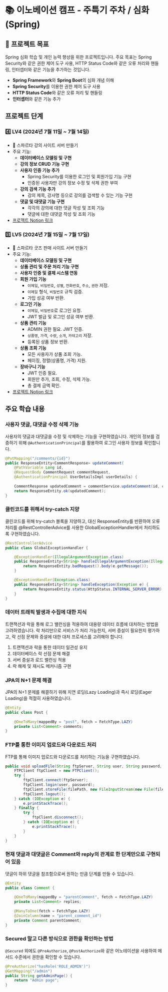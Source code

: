 # 📚 이노베이션 캠프 - 주특기 주차 / 심화 (Spring)

## 🎯 프로젝트 목표
Spring 심화 학습 및 개인 능력 향상을 위한 프로젝트입니다. 주요 목표는 Spring Security와 같은 권한 제어 도구 사용, HTTP Status Code와 같은 오류 처리와 핸들링, 인터셉터와 같은 기능을 추가하는 것입니다.
- **Spring Framework**와 **Spring Boot**의 심화 개념 이해
- **Spring Security**를 이용한 권한 제어 도구 사용
- **HTTP Status Code**와 같은 오류 처리 및 핸들링
- **인터셉터**와 같은 기능 추가

## 프로젝트 단계

### 4️⃣ LV4 (2024년 7월 11일 ~ 7월 14일)
- 📝 스파르타 강의 사이트 서버 만들기
- 주요 기능:
  - **데이터베이스 모델링 및 구현**
  - **강의 정보 CRUD 기능 구현**
  - **사용자 인증 기능 추가**
    - Spring Security를 이용한 로그인 및 회원가입 기능 구현
    - 인증된 사용자만 강의 정보 수정 및 삭제 권한 부여
  - **강의 검색 기능 추가**
    - 강의 제목, 강사명 등으로 강의를 검색할 수 있는 기능 구현
  - **댓글 및 대댓글 기능 구현**
    - 각각의 강의에 대한 댓글 작성 및 조회 기능
    - 댓글에 대한 대댓글 작성 및 조회 기능
- [프로젝트 Notion 링크](https://leather-pixie-4bc.notion.site/Spring-LV4-261319436608434cbf7df93ae3019a94?pvs=74)

### 5️⃣ LV5 (2024년 7월 15일 ~ 7월 17일)
- 📝 스파르타 굿즈 판매 사이트 서버 만들기
- 주요 기능:
  - **데이터베이스 모델링 및 구현**
  - **상품 관리 및 주문 처리 기능 구현**
  - **사용자 인증 및 결제 시스템 연동**
  - **회원 가입 기능**
    - `이메일`, `비밀번호`, `성별`, `전화번호`, `주소`, `권한` 저장.
    - `이메일` 형식, `비밀번호` 규칙 검증.
    - 가입 성공 여부 반환.
  - **로그인 기능**
    - `이메일`, `비밀번호`로 로그인 요청.
    - JWT 발급 및 로그인 성공 여부 반환.
  - **상품 관리 기능**
    - ADMIN 권한 필요. JWT 인증.
    - `상품명`, `가격`, `수량`, `소개`, `카테고리` 저장.
    - 등록된 상품 정보 반환.
  - **상품 조회 기능**
    - 모든 사용자가 상품 조회 가능.
    - 페이징, 정렬(상품명, 가격) 지원.
  - **장바구니 기능**
    - JWT 인증 필요.
    - 회원만 추가, 조회, 수정, 삭제 가능.
    - 총 결제 금액 확인. 
- [프로젝트 Notion 링크](https://leather-pixie-4bc.notion.site/Spring-LV5-261319436608434cbf7df93ae3019a94)

## 주요 학습 내용

### 사용자 댓글, 대댓글 수정 삭제 기능
사용자의 댓글과 대댓글을 수정 및 삭제하는 기능을 구현하였습니다. 개인의 정보를 검증하기 위해 `@AuthenticationPrincipal`를 활용하여 로그인 사용자 정보를 확인합니다.

```java
@PutMapping("/comments/{id}")
public ResponseEntity<CommentResponse> updateComment(
    @PathVariable Long id,
    @RequestBody CommentRequest commentRequest,
    @AuthenticationPrincipal UserDetailsImpl userDetails) {
    
    CommentResponse updatedComment = commentService.updateComment(id, commentRequest, userDetails.getUser());
    return ResponseEntity.ok(updatedComment);
}
```
### 클린코드를 위해서 try-catch 지양
클린코드를 위해 try-catch 블록을 지양하고, 대신 ResponseEntity를 반환하여 오류 처리를 @RestControllerAdvice를 사용한 GlobalExceptionHandler에서 처리하도록 구현하였습니다.
```java
@RestControllerAdvice
public class GlobalExceptionHandler {

    @ExceptionHandler(IllegalArgumentException.class)
    public ResponseEntity<String> handleIllegalArgumentException(IllegalArgumentException e) {
        return ResponseEntity.badRequest().body(e.getMessage());
    }

    @ExceptionHandler(Exception.class)
    public ResponseEntity<String> handleException(Exception e) {
        return ResponseEntity.status(HttpStatus.INTERNAL_SERVER_ERROR).body(e.getMessage());
    }
}
```

### 데이터 트래픽 발생과 수집에 대한 지식
트랜잭션과 락을 통해 로그 밸런싱을 적용하여 대용량 데이터 흐름에 대처하는 방법을 고려하였습니다. 락 처리만으로 서비스가 처리 가능한지, 서버 증설이 필요한지 평가하고, 락 선점 문제와 증설에 대한 대처 프로세스를 고려해야 합니다.
1. 트랜잭션과 락을 통한 데이터 일관성 유지
2. 데이터베이스 락 선점 문제 해결
3. 서버 증설과 로드 밸런싱 적용
4. 락 해제 및 재시도 메커니즘 구현

### JPA의 N+1 문제 해결
JPA의 N+1 문제를 해결하기 위해 지연 로딩(Lazy Loading)과 즉시 로딩(Eager Loading)을 적절히 사용하였습니다.
```java
@Entity
public class Post {
    
    @OneToMany(mappedBy = "post", fetch = FetchType.LAZY)
    private List<Comment> comments;
}
```

### FTP를 통한 이미지 업로드와 다운로드 처리
FTP를 통해 이미지 업로드와 다운로드를 처리하는 기능을 구현하였습니다.
```java
public void uploadFile(String ftpServer, String user, String password, String filePath) {
    FTPClient ftpClient = new FTPClient();
    try {
        ftpClient.connect(ftpServer);
        ftpClient.login(user, password);
        ftpClient.storeFile(filePath, new FileInputStream(new File(filePath)));
        ftpClient.logout();
    } catch (IOException e) {
        e.printStackTrace();
    } finally {
        try {
            ftpClient.disconnect();
        } catch (IOException e) {
            e.printStackTrace();
        }
    }
}
```

### 현재 댓글과 대댓글은 Comment와 reply의 관계로 한 단계만으로 구현되어 있음
댓글이 하위 댓글을 참조함으로써 원하는 만큼 단계를 만들 수 있습니다.
```java
@Entity
public class Comment {
    
    @OneToMany(mappedBy = "parentComment", fetch = FetchType.LAZY)
    private List<Comment> replies;
    
    @ManyToOne(fetch = FetchType.LAZY)
    @JoinColumn(name = "parent_comment_id")
    private Comment parentComment;
}
```

### Secured 말고 다른 방식으로 권한을 확인하는 방법
<code>@Secured</code> 외에도 <code>@PreAuthorize</code>, <code>@PostAuthorize</code>와 같은 어노테이션을 사용하여 메서드 수준에서 권한을 확인할 수 있습니다.
```java
@PreAuthorize("hasRole('ROLE_ADMIN')")
@GetMapping("/admin")
public String getAdminPage() {
    return "Admin page";
}
```
